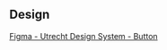 <!-- markdownlint-disable first-line-h1 -->

## Design

[Figma - Utrecht Design System - Button](https://www.figma.com/file/msb3CfQBefPoruqNQ968Zh/Utrecht-Design-System?node-id=40%3A143)
